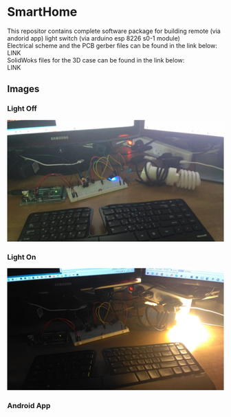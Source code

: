 # SmartHome
This repositor contains complete software package for building remote (via andorid app) light switch (via arduino esp 8226 s0-1 module)</br>
Electrical scheme and the PCB gerber files can be found in the link below:</br>
LINK</br>
SolidWoks files for the 3D case can be found in the link below:</br>
LINK</br>

## Images
### Light Off
![alt text](off.jpg "Title")
### Light On
![alt text](on.jpg "Title")
### Android App
